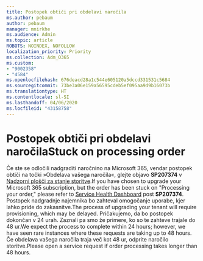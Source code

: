 ```yaml
---
title: Postopek obtiči pri obdelavi naročila
ms.author: pebaum
author: pebaum
manager: mnirkhe
ms.audience: Admin
ms.topic: article
ROBOTS: NOINDEX, NOFOLLOW
localization_priority: Priority
ms.collection: Adm_O365
ms.custom:
- "9002358"
- "4584"
ms.openlocfilehash: 676deacd28a1c544e605120a5dccd331531c5684
ms.sourcegitcommit: 73be3a06e159a56595cdeb5ef095aa9d9b16073b
ms.translationtype: HT
ms.contentlocale: sl-SI
ms.lasthandoff: 04/06/2020
ms.locfileid: "43158758"
---
```

# <a name="stuck-on-processing-order"></a><span data-ttu-id="7adb2-102">Postopek obtiči pri obdelavi naročila</span><span class="sxs-lookup"><span data-stu-id="7adb2-102">Stuck on processing order</span></span>

<span data-ttu-id="7adb2-103">Če ste se odločili nadgraditi naročnino na Microsoft 365, vendar postopek obtiči na točki »Obdelava vašega naročila«, glejte objavo **SP207374** v [Nadzorni plošči za stanje storitve](https://admin.microsoft.com/AdminPortal/Home?adminportal=1&msCV=%2BbOQtMNsz0ei8f5z.0.36#/servicehealth).</span><span class="sxs-lookup"><span data-stu-id="7adb2-103">If you have chosen to upgrade your Microsoft 365 subscription, but the order has been stuck on "Processing your order," please refer to [Service Health Dashboard](https://admin.microsoft.com/AdminPortal/Home?adminportal=1&msCV=%2BbOQtMNsz0ei8f5z.0.36#/servicehealth) post **SP207374**.</span></span> <span data-ttu-id="7adb2-104">Postopek nadgradnje najemnika bo zahteval omogočanje uporabe, kjer lahko pride do zakasnitve.</span><span class="sxs-lookup"><span data-stu-id="7adb2-104">The process of upgrading your tenant will require provisioning, which may be delayed.</span></span> <span data-ttu-id="7adb2-105">Pričakujemo, da bo postopek dokončan v 24 urah. Zaznali pa smo že primere, ko so te zahteve trajale do 48 ur.</span><span class="sxs-lookup"><span data-stu-id="7adb2-105">We expect the process to complete within 24 hours; however, we have seen rare instances where these requests are taking up to 48 hours.</span></span> <span data-ttu-id="7adb2-106">Če obdelava vašega naročila traja več kot 48 ur, odprite naročilo storitve.</span><span class="sxs-lookup"><span data-stu-id="7adb2-106">Please open a service request if order processing takes longer than 48 hours.</span></span>
